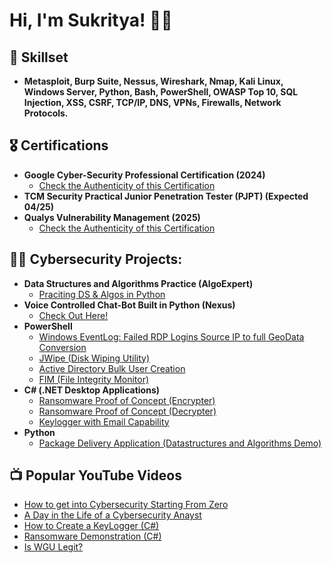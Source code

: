 <h1>Hi, I'm Sukritya! 👋🏻<br/></h1>

<h2>🧰 Skillset</h2>

- <b>Metasploit, Burp Suite, Nessus, Wireshark, Nmap, Kali Linux, Windows Server, Python, Bash, PowerShell, OWASP Top 10, SQL Injection, XSS, CSRF, TCP/IP, DNS, VPNs, Firewalls, Network Protocols.
</b>
  
<h2>🎖️ Certifications</h2>

- <b>Google Cyber-Security Professional Certification (2024)</b>
  - [Check the Authenticity of this Certification](https://www.linkedin.com/in/sukrityathwal/details/certifications)
- <b>TCM Security Practical Junior Penetration Tester (PJPT) (Expected 04/25)</b>
- <b>Qualys Vulnerability Management (2025)</b>
  - [Check the Authenticity of this Certification](https://drive.google.com/file/d/1SS2aJt97vQTFSvG_CXBfx6OMunXCZtYC/view?usp=sharing)

<h2>👨‍💻 Cybersecurity Projects:</h2>

- <b>Data Structures and Algorithms Practice (AlgoExpert)</b>
  - [Praciting DS & Algos in Python](https://github.com/joshmadakor1/Algorithms-Practice)
- <b>Voice Controlled Chat-Bot Built in Python (Nexus)</b>
  - [Check Out Here!](https://github.com/Masterathwal/Nexus-) 
- <b>PowerShell</b>
  - [Windows EventLog: Failed RDP Logins Source IP to full GeoData Conversion](https://github.com/joshmadakor1/Sentinel-Lab)
  - [JWipe (Disk Wiping Utility)](https://github.com/joshmadakor1/Jwipe.PowerShell)
  - [Active Directory Bulk User Creation](https://github.com/joshmadakor1/AD_PS)
  - [FIM (File Integrity Monitor)](https://github.com/joshmadakor1/PowerShell-Integrity-FIM)
- <b>C# (.NET Desktop Applications)</b>
  - [Ransomware Proof of Concept (Encrypter)](https://github.com/joshmadakor1/EncrypterPOC)
  - [Ransomware Proof of Concept (Decrypter)](https://github.com/joshmadakor1/DecrypterPOC)
  - [Keylogger with Email Capability](https://github.com/joshmadakor1/Key-Logger-With-Email)
- <b>Python</b>
  - [Package Delivery Application (Datastructures and Algorithms Demo)](https://github.com/joshmadakor1/Package-Delivery-Pathfinding-Algorithm)

<h2>📺 Popular YouTube Videos</h2>

- [How to get into Cybersecurity Starting From Zero](https://www.youtube.com/watch?v=a83ASGn_V_s)
- [A Day in the Life of a Cybersecurity Anayst](https://www.youtube.com/watch?v=uHy3oM7NnoU)
- [How to Create a KeyLogger (C#)](https://www.youtube.com/watch?v=N-L9hklSlNk)
- [Ransomware Demonstration (C#)](https://www.youtube.com/watch?v=OfvdQeh79s0)
- [Is WGU Legit?](https://www.youtube.com/watch?v=E2MwRWxDBkA)
